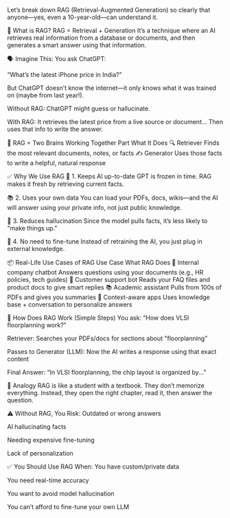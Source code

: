  Let’s break down RAG (Retrieval-Augmented Generation) so clearly that anyone—yes, even a 10-year-old—can understand it.

🧠 What is RAG?
RAG = Retrieval + Generation
It’s a technique where an AI retrieves real information from a database or documents, and then generates a smart answer using that information.

🗣️ Imagine This:
You ask ChatGPT:

“What’s the latest iPhone price in India?”

But ChatGPT doesn’t know the internet—it only knows what it was trained on (maybe from last year!).

Without RAG:
ChatGPT might guess or hallucinate.

With RAG:
It retrieves the latest price from a live source or document…
Then uses that info to write the answer.

🧩 RAG = Two Brains Working Together
Part	What It Does
🔍 Retriever	Finds the most relevant documents, notes, or facts
✍️ Generator	Uses those facts to write a helpful, natural response

✅ Why We Use RAG
🔎 1. Keeps AI up-to-date
GPT is frozen in time. RAG makes it fresh by retrieving current facts.

📚 2. Uses your own data
You can load your PDFs, docs, wikis—and the AI will answer using your private info, not just public knowledge.

🤥 3. Reduces hallucination
Since the model pulls facts, it’s less likely to "make things up."

🧠 4. No need to fine-tune
Instead of retraining the AI, you just plug in external knowledge.

📦 Real-Life Use Cases of RAG
Use Case	What RAG Does
💼 Internal company chatbot	Answers questions using your documents (e.g., HR policies, tech guides)
🧾 Customer support bot	Reads your FAQ files and product docs to give smart replies
📚 Academic assistant	Pulls from 100s of PDFs and gives you summaries
💬 Context-aware apps	Uses knowledge base + conversation to personalize answers

🔧 How Does RAG Work (Simple Steps)
You ask:
“How does VLSI floorplanning work?”

Retriever:
Searches your PDFs/docs for sections about "floorplanning"

Passes to Generator (LLM):
Now the AI writes a response using that exact content

Final Answer:
“In VLSI floorplanning, the chip layout is organized by...”

🧠 Analogy
RAG is like a student with a textbook.
They don’t memorize everything.
Instead, they open the right chapter, read it, then answer the question.

⚠️ Without RAG, You Risk:
Outdated or wrong answers

AI hallucinating facts

Needing expensive fine-tuning

Lack of personalization

✅ You Should Use RAG When:
You have custom/private data

You need real-time accuracy

You want to avoid model hallucination

You can’t afford to fine-tune your own LLM

